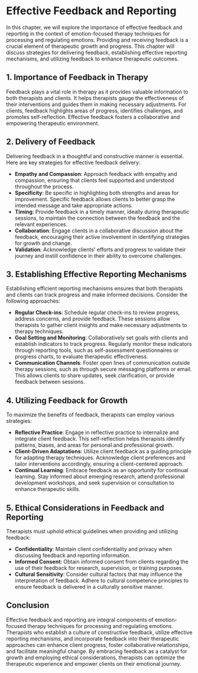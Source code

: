 Effective Feedback and Reporting
=========================================

In this chapter, we will explore the importance of effective feedback and reporting in the context of emotion-focused therapy techniques for processing and regulating emotions. Providing and receiving feedback is a crucial element of therapeutic growth and progress. This chapter will discuss strategies for delivering feedback, establishing effective reporting mechanisms, and utilizing feedback to enhance therapeutic outcomes.

**1. Importance of Feedback in Therapy**
----------------------------------------

Feedback plays a vital role in therapy as it provides valuable information to both therapists and clients. It helps therapists gauge the effectiveness of their interventions and guides them in making necessary adjustments. For clients, feedback highlights areas of progress, identifies challenges, and promotes self-reflection. Effective feedback fosters a collaborative and empowering therapeutic environment.

**2. Delivery of Feedback**
---------------------------

Delivering feedback in a thoughtful and constructive manner is essential. Here are key strategies for effective feedback delivery:

* **Empathy and Compassion**: Approach feedback with empathy and compassion, ensuring that clients feel supported and understood throughout the process.
* **Specificity**: Be specific in highlighting both strengths and areas for improvement. Specific feedback allows clients to better grasp the intended message and take appropriate actions.
* **Timing**: Provide feedback in a timely manner, ideally during therapeutic sessions, to maintain the connection between the feedback and the relevant experiences.
* **Collaboration**: Engage clients in a collaborative discussion about the feedback, encouraging their active involvement in identifying strategies for growth and change.
* **Validation**: Acknowledge clients' efforts and progress to validate their journey and instill confidence in their ability to overcome challenges.

**3. Establishing Effective Reporting Mechanisms**
--------------------------------------------------

Establishing efficient reporting mechanisms ensures that both therapists and clients can track progress and make informed decisions. Consider the following approaches:

* **Regular Check-ins**: Schedule regular check-ins to review progress, address concerns, and provide feedback. These sessions allow therapists to gather client insights and make necessary adjustments to therapy techniques.
* **Goal Setting and Monitoring**: Collaboratively set goals with clients and establish indicators to track progress. Regularly monitor these indicators through reporting tools, such as self-assessment questionnaires or progress charts, to evaluate therapeutic effectiveness.
* **Communication Channels**: Foster open lines of communication outside therapy sessions, such as through secure messaging platforms or email. This allows clients to share updates, seek clarification, or provide feedback between sessions.

**4. Utilizing Feedback for Growth**
------------------------------------

To maximize the benefits of feedback, therapists can employ various strategies:

* **Reflective Practice**: Engage in reflective practice to internalize and integrate client feedback. This self-reflection helps therapists identify patterns, biases, and areas for personal and professional growth.
* **Client-Driven Adaptations**: Utilize client feedback as a guiding principle for adapting therapy techniques. Acknowledge client preferences and tailor interventions accordingly, ensuring a client-centered approach.
* **Continual Learning**: Embrace feedback as an opportunity for continual learning. Stay informed about emerging research, attend professional development workshops, and seek supervision or consultation to enhance therapeutic skills.

**5. Ethical Considerations in Feedback and Reporting**
-------------------------------------------------------

Therapists must uphold ethical guidelines when providing and utilizing feedback:

* **Confidentiality**: Maintain client confidentiality and privacy when discussing feedback and reporting information.
* **Informed Consent**: Obtain informed consent from clients regarding the use of their feedback for research, supervision, or training purposes.
* **Cultural Sensitivity**: Consider cultural factors that may influence the interpretation of feedback. Adhere to cultural competence principles to ensure feedback is delivered in a culturally sensitive manner.

**Conclusion**
--------------

Effective feedback and reporting are integral components of emotion-focused therapy techniques for processing and regulating emotions. Therapists who establish a culture of constructive feedback, utilize effective reporting mechanisms, and incorporate feedback into their therapeutic approaches can enhance client progress, foster collaborative relationships, and facilitate meaningful change. By embracing feedback as a catalyst for growth and employing ethical considerations, therapists can optimize the therapeutic experience and empower clients on their emotional journey.

